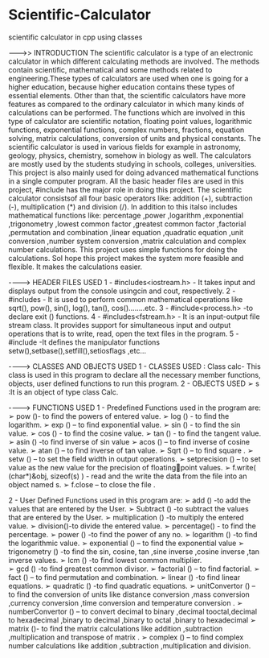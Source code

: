 # Scientific-Calculator
  scientific calculator in cpp using classes


 --->> INTRODUCTION 
The scientific calculator is a type of an electronic calculator in which different calculating methods are involved. The methods contain scientific, mathematical 
and some methods related to engineering.These types of calculators are used when one is going for a higher education, because higher education contains these 
types of essential elements. Other than that, the scientific calculators have more features as compared to the ordinary calculator in which many kinds of calculations
can be performed. The functions which are involved in this type of calculator are scientific notation, floating point values, logarithmic functions, exponential 
functions, complex numbers, fractions, equation solving, matrix calculations, conversion of units and physical constants. The scientific calculator is used in various fields
for example in astronomy, geology, physics, chemistry, somehow in biology as well. The calculators are mostly used by the students studying in schools, colleges, universities. 
This project is also mainly used for doing advanced mathematical functions in a single computer program. All the basic header files are used in this project, 
#include <cmath> has the major role in doing this project. The scientific calculator consistsof all four basic operators like: addition (+), subtraction (-), 
multiplication (*) and division (/). In addition to this italso includes mathematical functions like: percentage ,power ,logarithm ,exponential ,trigonometry 
,lowest common factor ,greatest common factor ,factorial ,permutation and combination ,linear equation ,quadratic equation ,unit 
conversion ,number system conversion ,matrix calculation and complex number calculations. This project uses simple functions for doing the calculations. SoI 
hope this project makes the system more feasible and flexible. It makes the calculations easier.



---->  HEADER FILES USED 
      1 - #includes<iostream.h> - It takes input and displays output from the console usingcin and cout, respectively.
      2 - #includes<cmath> - It is used to perform common mathematical operations like sqrt(), pow(), sin(), log(), tan(), cos()……..etc.
      3 - #include<process.h> -to declare exit () functions.
      4 - #includes<fstream.h> - It is an input-output file stream class. It provides support for simultaneous input and output operations that is to write, read, open the text files in the program.
      5 - #include<iomanip> -It defines the manipulator functions setw(),setbase(),setfill(),setiosflags ,etc…
 
 
---->   CLASSES AND OBJECTS USED 
     1 - CLASSES USED  : Class calc- This class is used in this program to declare all the necessary member functions, objects, user defined functions to run this program.
     2 - OBJECTS USED ➢ s :It is an object of type class Calc.
 
 
---->  FUNCTIONS USED 
    1 - Predefined Functions used in the program are:
        ➢ pow ()- to find the powers of entered value.
        ➢ log () - to find the logarithm.
        ➢ exp () – to find exponential value.
        ➢ sin () - to find the sin value.
        ➢ cos () - to find the cosine value.
        ➢ tan () - to find the tangent value.
        ➢ asin () -to find inverse of sin value
        ➢ acos () – to find inverse of cosine value.
        ➢ atan () – to find inverse of tan value.
        ➢ Sqrt () – to find square .
        ➢ setw () – to set the field width in output operations.
        ➢ setprecision () – to set value as the new value for the precision of floatingpoint values.
        ➢ f.write( (char*)&obj, sizeof(s) ) - read and the write the data from the file into an object named s.
        ➢ f.close – to close the file .
          
   2 - User Defined Functions used in this program are:
        ➢ add () -to add the values that are entered by the User.
        ➢ Subtract () -to subtract the values that are entered by the User.
        ➢ multiplication () -to multiply the entered value.
        ➢ division()-to divide the entered value.
        ➢ percentage() - to find the percentage.
        ➢ power () -to find the power of any no.
        ➢ logarithm () -to find the logarithmic value.
        ➢ exponential () – to find the exponential value
        ➢ trigonometry () -to find the sin, cosine, tan ,sine inverse ,cosine inverse ,tan inverse values.
        ➢ lcm () -to find lowest common multiplier.\
        ➢ gcd () -to find greatest common divisor.
        ➢ factorial () – to find factorial.
        ➢ fact () – to find permutation and combination.
        ➢ linear () -to find linear equations.
        ➢ quadratic () -to find quadratic equations.
        ➢ unitConvertor () – to find the conversion of units like distance conversion ,mass conversion ,currency conversion ,time conversion and temperature conversion .
        ➢ numberConvertor () – to convert decimal to binary ,decimal tooctal,decimal to hexadecimal ,binary to decimal ,binary to octal ,binary to hexadecimal
        ➢ matrix ()- to find the matrix calculations like addition ,subtraction ,multiplication and transpose of matrix .
        ➢ complex () – to find complex number calculations like addition ,subtraction ,multiplication and division.
